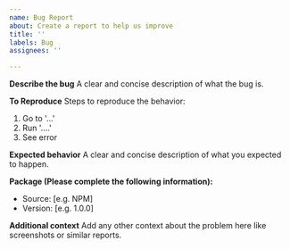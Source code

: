 ```yaml
---
name: Bug Report
about: Create a report to help us improve
title: ''
labels: Bug
assignees: ''

---
```


**Describe the bug**
A clear and concise description of what the bug is.

**To Reproduce**
Steps to reproduce the behavior:
1. Go to '...'
2. Run '....'
3. See error

**Expected behavior**
A clear and concise description of what you expected to happen.

**Package (Please complete the following information):**
 - Source: [e.g. NPM]
 - Version: [e.g. 1.0.0]

**Additional context**
Add any other context about the problem here like screenshots or similar reports.
